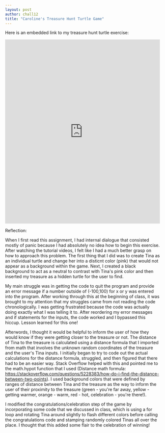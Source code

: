 ```yaml
---
layout: post
author: chall12
title: "Caroline's Treasure Hunt Turtle Game"
--- 
```



Here is an embedded link to my treasure hunt turtle exercise:


<iframe src="https://trinket.io/embed/python/91b46ec019" width="100%" height="600" frameborder="0" marginwidth="0" marginheight="0" allowfullscreen></iframe>


Reflection:


When I first read this assignment, I had internal dialogue that consisted mostly of panic because I had absolutely no idea how to begin this exercise. After watching the tutorial videos, I felt like I had a much better grasp on how to approach this problem. The first thing that I did was to create Tina as an individual turtle and change her into a disticnt color (pink) that would not appear as a background within the game. Next, I created a black background to act as a neutral to contrast with Tina's pink color and then inserted my treasure as a hidden turtle for the user to find. 

My main struggle was in getting the code to quit the program and provide an error message if a number outside of (-100,100) for x or y was entered into the program. After working through this at the beginning of class, it was brought to my attention that my struggles came from not reading the code chronologically. I was getting frustrated because the code was actually doing exactly what I was telling it to. After reordering my error messages and if statements for the inputs, the code worked and I bypassed this hiccup. Lesson learned for this one!


Afterwords, I thought it would be helpful to inform the user of how they would know if they were getting closer to the treasure or not. The distance of Tina to the treasure is calculated using a distance formula that I imported from math that involves the unknown random coordinates of the treasure and the user's Tina inputs. I initially began to try to code out the actual calculations for the distance formula, struggled, and then figured that there had to be an easier way. Stack Overflow helped with this and pointed me to the math.hypot function that I used (Distance math formula: https://stackoverflow.com/questions/5228383/how-do-i-find-the-distance-between-two-points). I used background colors that were defined by ranges of distance between Tina and the treasure as the way to inform the user of their proximity to the treasure (green - you're far away, yellow - getting warmer, orange - warm, red - hot, celebration - you're there!). 


I modified the congratulations/celebration step of the game by incorporating some code that we discussed in class, which is using a for loop and rotating Tina around slightly to flash different colors before calling the congratulations code and stamping randomly colored Tinas all over the place. I thought that this added some flair to the celebration of winning! 
